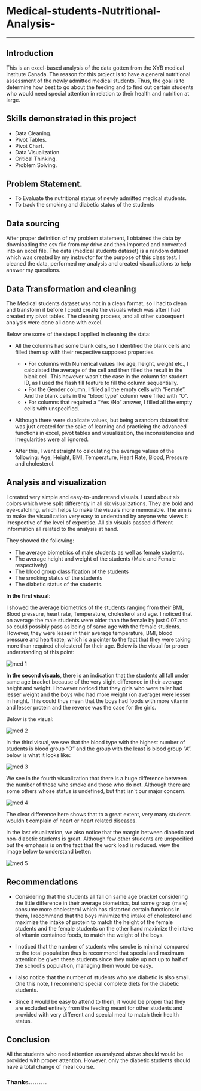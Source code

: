 # Medical-students-Nutritional-Analysis-

--- 

## Introduction

This is an excel-based analysis of the data gotten from the XYB medical institute Canada.
The reason for this project is to have a general nutritional assessment of the newly admitted medical students. Thus, the goal is to determine how best to go about the feeding and to find out certain students who would need special attention in relation to their health and nutrition at large.

## Skills demonstrated in this project

- Data Cleaning.
- Pivot Tables.
- Pivot Chart.
- Data Visualization.
- Critical Thinking.
- Problem Solving.


## Problem Statement.

- To Evaluate the nutritional status of newly admitted medical students.
- To track the smoking and diabetic status of the students


## Data sourcing

After proper definition of my problem statement, I obtained the data by downloading the csv file from my drive and then imported and converted into an excel file. The data (medical students dataset) is a random dataset which was created by my instructor for the purpose of this class test. 
I cleaned the data, performed my analysis and created visualizations to help answer my questions.


## Data Transformation and cleaning
The Medical students dataset was not in a clean format, so I had to clean and transform it before I could create the visuals which was after I had created my pivot tables. The cleaning process, and all other subsequent analysis were done all done with excel.


Below are some of the steps I applied in cleaning the data:

- All the columns had some blank cells, so I identified the blank cells and filled them up with their respective supposed properties.
  
  - •	For columns with Numerical values like age, height, weight etc., I calculated the average of the cell and then filled the result in the blank cell. This however wasn`t the case in the column for student ID, as I used the flash fill feature to fill the column sequentially.
  - •	For the Gender column, I filled all the empty cells with “Female”. And the blank cells in the “blood type” column were filled with “O”.
  - •	For columns that required a “Yes /No” answer, I filled all the empty cells with unspecified.

- Although there were duplicate values, but being a random dataset that was just created for the sake of learning and practicing the advanced functions in excel, pivot tables and visualization, the inconsistencies and irregularities were all ignored.

- After this, I went straight to calculating the average values of the following:
   Age, Height, BMI, Temperature, Heart Rate, Blood, Pressure and cholesterol.



## Analysis and visualization
  
I created very simple and easy-to-understand visuals. I used about six colors which were split differently in all six visualizations. They are bold and eye-catching, which helps to make the visuals more memorable. The aim is to make the visualization very easy to understand by anyone who views it irrespective of the level of expertise.
All six visuals passed different information all related to the analysis at hand.


They showed the following:

- The average biometrics of male students as well as female students.
- The average height and weight of the students (Male and Female respectively)
- The blood group classification of the students
- The smoking status of the students
- The diabetic status of the students.


**In the first visual**:

I showed the average biometrics of the students ranging from their BMI, Blood pressure, heart rate, Temperature, cholesterol and age.
I noticed that on average the male students were older than the female by just 0.07 and so could possibly pass as being of same age with the female students. However, they were lesser in their average temperature, BMI, blood pressure and heart rate; which is a pointer to the fact that they were taking more than required cholesterol for their age.
Below is the visual for proper understanding of this point:

![med 1](https://github.com/NonsoSk/Medical-students-Nutritional-Analysis-/assets/147613828/e43fa3a1-bd78-44fc-a105-cee6a73552bf)




**In the second visuals**, there is an indication that the students all fall under same age bracket because of the very slight difference in their average height and weight.
I however noticed that they girls who were taller had lesser weight and the boys who had more weight (on average) were lesser in height. This could thus mean that the boys had foods with more vitamin and lesser protein and the reverse was the case for the girls.  

Below is the visual:


![med 2](https://github.com/NonsoSk/Medical-students-Nutritional-Analysis-/assets/147613828/83002d77-15a7-4da3-9fdf-75ab227d9ea4)



In the third visual, we see that the blood type with the highest number of students is blood group “O” and the group with the least is blood group “A”.
below is what it looks like:


![med 3](https://github.com/NonsoSk/Medical-students-Nutritional-Analysis-/assets/147613828/d2fb6e26-c708-47bc-a1d5-293c7a862682)



We see in the fourth visualization that there is a huge difference between the number of those who smoke and those who do not. Although there are some others whose status is undefined, but that isn`t our major concern.

![med 4](https://github.com/NonsoSk/Medical-students-Nutritional-Analysis-/assets/147613828/59ec2d4f-a070-4e1c-be39-33ecf68a7267)


The clear difference here shows that to a great extent, very many students wouldn`t complain of heart  or heart related diseases.


In the last visualization, we also notice that the margin between diabetic and non-diabetic students is great. Although few other students are unspecified but the emphasis is on the fact that the work load is reduced.
view the image below to understand better:

![med 5](https://github.com/NonsoSk/Medical-students-Nutritional-Analysis-/assets/147613828/b7423fea-10bb-4595-9ffe-5e63d9231915)


## Recommendations

- Considering that the students all fall on same age bracket considering the little difference in their average biometrics, but some group (male) consume more cholesterol which has distorted certain functions in them, I recommend that the boys minimize the intake of cholesterol and maximize the intake of protein to match the height of the female students and the female students on the other hand maximize the intake of vitamin contained foods, to match the weight of the boys.

- I noticed that the number of students who smoke is minimal compared to the total population thus is recommend that special and maximum attention be given these students since they make up not up to half of the school`s population, managing them would be easy.

- I also notice that the number of students who are diabetic is also small. One this note, I recommend special complete diets for the diabetic students. 

- Since it would be easy to attend to them, it would be proper that they are excluded entirely from the feeding meant for other students and provided with very different and special meal to match their health status.


## Conclusion

All the students who need attention as analyzed above should would be provided with proper attention. However, only the diabetic students should have a total change of meal course.




### Thanks.........





